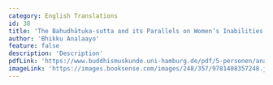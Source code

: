 ```yaml
---
category: English Translations
id: 38
title: 'The Bahudhātuka-sutta and its Parallels on Women’s Inabilities'
author: 'Bhikku Analaayo'
feature: false
description: 'Description'
pdfLink: 'https://www.buddhismuskunde.uni-hamburg.de/pdf/5-personen/analayo/bahudhatuka.pdf'
imageLink: 'https://images.booksense.com/images/248/357/9781408357248.jpg'
---
```

